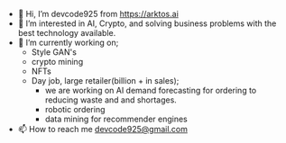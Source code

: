 - 👋 Hi, I’m devcode925 from https://arktos.ai
- 👀 I’m interested in AI, Crypto, and solving business problems with the best technology available.
- 🌱 I’m currently working on; 
  - Style GAN's 
  - crypto mining
  - NFTs 
  - Day job, large retailer(billion + in sales); 
    - we are working on AI demand forecasting for ordering to reducing waste and and shortages.
    - robotic ordering
    - data mining for recommender engines
- 📫 How to reach me devcode925@gmail.com

<!---
devcode925/devcode925 is a ✨ special ✨ repository because its `README.md` (this file) appears on your GitHub profile.
You can click the Preview link to take a look at your changes.
--->
